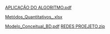 [APLICAÇÃO DO ALGORITMO.pdf](https://github.com/user-attachments/files/19858316/APLICACAO.DO.ALGORITMO.pdf)

[Metódos_Quantitativos_.xlsx](https://github.com/user-attachments/files/19857896/Metodos_Quantitativos_.xlsx)

[Modelo_Conceitual_BD.pdf](https://github.com/user-attachments/files/19858623/Modelo_Conceitual_BD.3.pdf)
[REDES PROEJETO.zip](https://github.com/user-attachments/files/19859427/REDES.PROEJETO.zip)
